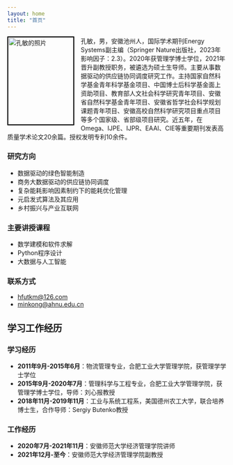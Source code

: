 ```yaml
---
layout: home
title: "首页"
---
```


<div style="float: left; margin-right: 15px;">
    <img src="assets/images/myphoto.jpg" alt="孔敏的照片" style="width:150px; height:200px; border:2px solid #000;">
</div>

孔敏，男，安徽池州人，国际学术期刊Energy Systems副主编（Springer Nature出版社，2023年影响因子：2.3）。2020年获管理学博士学位，2021年晋升副教授职务，被遴选为硕士生导师。主要从事数据驱动的供应链协同调度研究工作。主持国家自然科学基金青年科学基金项目、中国博士后科学基金面上资助项目、教育部人文社会科学研究青年项目、安徽省自然科学基金青年项目、安徽省哲学社会科学规划课题青年项目、安徽高校自然科学研究项目重点项目等多个国家级、省部级项目研究。近五年，在Omega、IJPE、IJPR、EAAI、CIE等重要期刊发表高质量学术论文20余篇。授权发明专利10余件。

### 研究方向
- 数据驱动的绿色智能制造
- 商务大数据驱动的供应链协同调度
- 复杂能耗影响因素制约下的能耗优化管理
- 元启发式算法及其应用
- 乡村振兴与产业互联网

### 主要讲授课程
- 数学建模和软件求解
- Python程序设计
- 大数据与人工智能

### 联系方式
- hfutkm@126.com
- minkong@ahnu.edu.cn

## 学习工作经历

### 学习经历
- **2011年9月-2015年6月**：物流管理专业，合肥工业大学管理学院，获管理学学士学位
- **2015年9月-2020年7月**：管理科学与工程专业，合肥工业大学管理学院，获管理学博士学位，导师：刘心报教授
- **2018年11月-2019年11月**：工业与系统工程系，美国德州农工大学，联合培养博士生，合作导师：Sergiy Butenko教授

### 工作经历
- **2020年7月-2021年11月**：安徽师范大学经济管理学院讲师
- **2021年12月-至今**：安徽师范大学经济管理学院副教授

